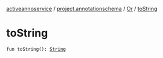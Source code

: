 [activeannoservice](../../index.md) / [project.annotationschema](../index.md) / [Or](index.md) / [toString](./to-string.md)

# toString

`fun toString(): `[`String`](https://kotlinlang.org/api/latest/jvm/stdlib/kotlin/-string/index.html)